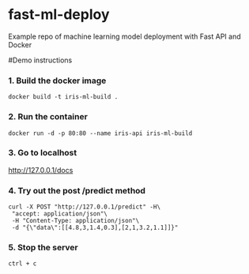 # fast-ml-deploy
Example repo of machine learning model deployment with Fast API and Docker

#Demo instructions


### 1. Build the docker image

```
docker build -t iris-ml-build .
```

### 2. Run the container

```
docker run -d -p 80:80 --name iris-api iris-ml-build 
```


### 3. Go to localhost
http://127.0.0.1/docs


### 4. Try out the post /predict method
```
curl -X POST "http://127.0.0.1/predict" -H\
 "accept: application/json"\
 -H "Content-Type: application/json"\
 -d "{\"data\":[[4.8,3,1.4,0.3],[2,1,3.2,1.1]]}"
```
### 5. Stop the server
```
ctrl + c
```
